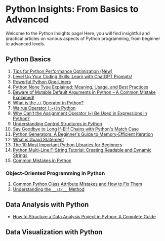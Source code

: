 # Python Insights: From Basics to Advanced

Welcome to the Python Insights page! Here, you will find insightful and practical articles on various aspects of Python programming, from beginner to advanced levels.

## Python Basics

1. [Tips for Python Performance Optimization (New)](python-performance-tips.md)
2. [Level Up Your Coding Skills: Learn with ChatGPT Prompts!](prompt-learn-coding.md)
3. [Powerful Python One-Liners](python-one-liners.md)
4. [Python None Type Explained: Meaning, Usage, and Best Practices](none-type-explained.md)
5. [Beware of Mutable Default Arguments in Python – A Common Mistake Explained!](mutable-default-arguments.md)
6. [What is the `//` Operator in Python?](floor-division.md)
7. [Walrus Operator (`:=`) in Python](walrus-operator.md)
8. [Why Can’t the Assignment Operator (`=`) Be Used in Expressions in Python?](assignment-operator-exp.md)
9. [Understanding Control Structures in Python](control-structures-python.md)
10. [Say Goodbye to Long If-Elif Chains with Python's Match Case](match-case.md)
11. [Python Generators: A Beginner's Guide to Memory-Efficient Iteration](generators-in-python.md)
12. [What is Guard Statement](guard-statement.md)
13. [The 10 Most Important Python Libraries for Beginners](python-libraries.md)
14. [Python Multi-Line F-String Tutorial: Creating Readable and Dynamic Strings](fstring-dynamic.md)
15. [Common Mistakes in Python](common-mistakes-in-python.md)

### Object-Oriented Programming in Python

1. [Common Python Class Attribute Mistakes and How to Fix Them](common-class-mistake.md)
2. [Understanding the `__str__` Method](class-str-method.md)

## Data Analysis with Python

- [How to Structure a Data Analysis Project in Python: A Complete Guide](structure-da-project.md)

## Data Visualization with Python

<script async src="https://pagead2.googlesyndication.com/pagead/js/adsbygoogle.js?client=ca-pub-1602443888929206"
     crossorigin="anonymous"></script>
<ins class="adsbygoogle"
     style="display:block"
     data-ad-format="autorelaxed"
     data-ad-client="ca-pub-1602443888929206"
     data-ad-slot="7879511511"></ins>
<script>
     (adsbygoogle = window.adsbygoogle || []).push({});
</script>